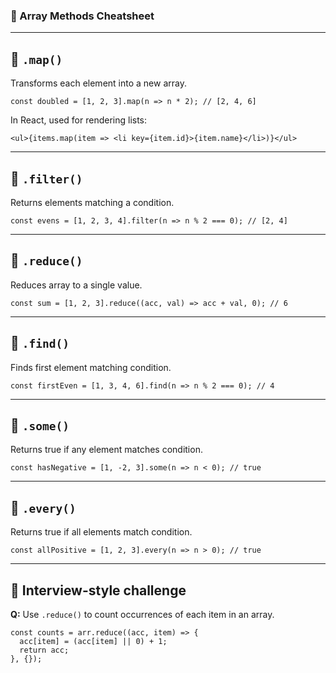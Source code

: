 ### 📘 Array Methods Cheatsheet

------

## 🔹 `.map()`

Transforms each element into a new array.

```tsx
const doubled = [1, 2, 3].map(n => n * 2); // [2, 4, 6]
```

In React, used for rendering lists:

```tsx
<ul>{items.map(item => <li key={item.id}>{item.name}</li>)}</ul>
```

------

## 🔹 `.filter()`

Returns elements matching a condition.

```tsx
const evens = [1, 2, 3, 4].filter(n => n % 2 === 0); // [2, 4]
```

------

## 🔹 `.reduce()`

Reduces array to a single value.

```tsx
const sum = [1, 2, 3].reduce((acc, val) => acc + val, 0); // 6
```

------

## 🔹 `.find()`

Finds first element matching condition.

```tsx
const firstEven = [1, 3, 4, 6].find(n => n % 2 === 0); // 4
```

------

## 🔹 `.some()`

Returns true if any element matches condition.

```tsx
const hasNegative = [1, -2, 3].some(n => n < 0); // true
```

------

## 🔹 `.every()`

Returns true if all elements match condition.

```tsx
const allPositive = [1, 2, 3].every(n => n > 0); // true
```

------

## 🧪 Interview-style challenge

**Q:** Use `.reduce()` to count occurrences of each item in an array.

```tsx
const counts = arr.reduce((acc, item) => {
  acc[item] = (acc[item] || 0) + 1;
  return acc;
}, {});
```

